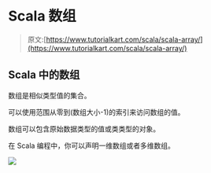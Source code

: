 # Scala 数组

> 原文:[https://www.tutorialkart.com/scala/scala-array/](https://www.tutorialkart.com/scala/scala-array/)

## Scala 中的数组

数组是相似类型值的集合。

可以使用范围从零到(数组大小-1)的索引来访问数组的值。

数组可以包含原始数据类型的值或类类型的对象。

在 Scala 编程中，你可以声明一维数组或者多维数组。

[![](../Images/925da31b32d6bc3827932f6c8afb11bb.png)](https://www.tutorialkart.com/)